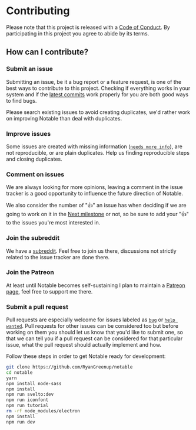 # Contributing

Please note that this project is released with a [Code of Conduct](https://github.com/fabiospampinato/notable/blob/master/CODE_OF_CONDUCT.md). By participating in this project you agree to abide by its terms.

## How can I contribute?

### Submit an issue

Submitting an issue, be it a bug report or a feature request, is one of the best ways to contribute to this project. Checking if everything works in your system and if the [latest commits](https://github.com/fabiospampinato/notable/commits/master) work properly for you are both good ways to find bugs.

Please search existing issues to avoid creating duplicates, we'd rather work on improving Notable than deal with duplicates.

### Improve issues

Some issues are created with missing information ([`needs more info`](https://github.com/fabiospampinato/notable/issues?q=is%3Aissue+is%3Aopen+label%3A%22help+wanted%22+label%3A%22needs+more+info%22)), are not reproducible, or are plain duplicates. Help us finding reproducible steps and closing duplicates.

### Comment on issues

We are always looking for more opinions, leaving a comment in the issue tracker is a good opportunity to influence the future direction of Notable.

We also consider the number of ":+1:" an issue has when deciding if we are going to work on it in the [Next milestone](https://github.com/fabiospampinato/notable/milestone/1) or not, so be sure to add your ":+1:" to the issues you're most interested in.

### Join the subreddit

We have a [subreddit](https://www.reddit.com/r/notable). Feel free to join us there, discussions not strictly related to the issue tracker are done there.

### Join the Patreon

At least until Notable becomes self-sustaining I plan to maintain a [Patreon page](https://www.patreon.com/fabiospampinato), feel free to support me there.

### Submit a pull request

Pull requests are especially welcome for issues labeled as [`bug`](https://github.com/fabiospampinato/notable/issues?q=is%3Aissue+is%3Aopen+label%3Abug) or [`help wanted`](https://github.com/fabiospampinato/notable/issues?q=is%3Aissue+is%3Aopen+label%3A%22help+wanted%22). Pull requests for other issues can be considered too but before working on them you should let us know that you'd like to submit one, so that we can tell you if a pull request can be considered for that particular issue, what the pull request should actually implement and how.

Follow these steps in order to get Notable ready for development:

```bash
git clone https://github.com/RyanGreenup/notable
cd notable
yarn
npm install node-sass
npm install
npm run svelto:dev
npm run iconfont
npm run tutorial
rm -rf node_modules/electron
npm install
npm run dev
```
